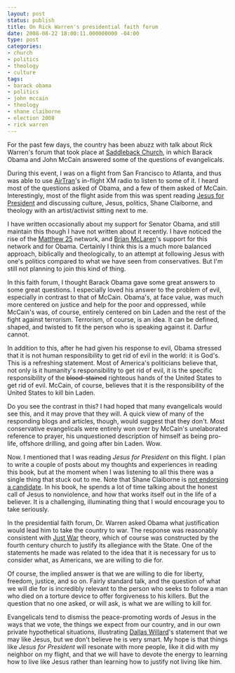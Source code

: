 ```yaml
---
layout: post
status: publish
title: On Rick Warren's presidential faith forum
date: 2008-08-22 18:00:11.000000000 -04:00
type: post
categories:
- church
- politics
- theology
- culture
tags:
- barack obama
- politics
- john mccain
- theology
- shane claiborne
- election 2008
- rick warren
---
```

For the past few days, the country has been abuzz with talk about Rick Warren's forum that took place at <a href="http://saddleback.com/">Saddleback Church</a>, in which Barack Obama and John McCain answered some of the questions of evangelicals.

During this event, I was on a flight from San Francisco to Atlanta, and thus was able to use <a href="http://www.airtran.com/">AirTran</a>'s in-flight XM radio to listen to some of it. I heard most of the questions asked of Obama, and a few of them asked of McCain. Interestingly, most of the flight aside from this was spent reading <a href="http://www.amazon.com/gp/redirect.html?ie=UTF8&amp;location=http%3A%2F%2Fwww.amazon.com%2FJesus-President-Politics-Ordinary-Radicals%2Fdp%2F0310278422%3Fie%3DUTF8%26s%3Dbooks%26qid%3D1219431779%26sr%3D8-1&amp;tag=jonathanstega-20&amp;linkCode=ur2&amp;camp=1789&amp;creative=9325">Jesus for President</a> and discussing culture, Jesus, politics, Shane Claiborne, and theology with an artist/activist sitting next to me.

I have written occasionally about my support for Senator Obama, and still maintain this though I have not written about it recently. I have noticed the rise of the <a href="http://www.matthew25.org/">Matthew 25</a> network, and <a href="http://www.brianmclaren.net/">Brian McLaren</a>'s support for this network and for Obama. Certainly I think this is a much more balanced approach, biblically and theologically, to an attempt at following Jesus with one's politics compared to what we have seen from conservatives. But I'm still not planning to join this kind of thing.

In this faith forum, I thought Barack Obama gave some great answers to some great questions. I especially loved his answer to the problem of evil, especially in contrast to that of McCain. Obama's, at face value, was much more centered on justice and help for the poor and oppressed, while McCain's was, of course, entirely centered on bin Laden and the rest of the fight against terrorism. Terrorism, of course, is an idea. It can be defined, shaped, and twisted to fit the person who is speaking against it. Darfur cannot.

In addition to this, after he had given his response to evil, Obama stressed that it is not human responsibility to get rid of evil in the world: it is God's. This is a refreshing statement. Most of America's politicians believe that, not only is it humanity's responsibility to get rid of evil, it is the specific responsibility of the <del datetime="2008-08-22T17:37:55+00:00">blood-stained</del> righteous hands of the United States to get rid of evil. McCain, of course, believes that it is the responsibility of the United States to kill bin Laden.

Do you see the contrast in this? I had hoped that many evangelicals would see this, and it may prove that they will. A quick view of many of the responding blogs and articles, though, would suggest that they don't. Most conservative evangelicals were entirely won over by McCain's unelaborated reference to prayer, his unquestioned description of himself as being pro-life, offshore drilling, and going after bin Laden. Wow.

Now. I mentioned that I was reading <em>Jesus for President</em> on this flight. I plan to write a couple of posts about my thoughts and experiences in reading this book, but at the moment when I was listening to all this there was a single thing that stuck out to me. Note that Shane Claiborne is <a href="http://blog.beliefnet.com/godspolitics/2008/07/advise-everyone-endorse-no-one.html">not endorsing a candidate</a>. In his book, he spends a lot of time talking about the honest call of Jesus to nonviolence, and how that works itself out in the life of a believer. It is a challenging, illuminating thing that I would encourage you to take seriously.

In the presidential faith forum, Dr. Warren asked Obama what justification would lead him to take the country to war. The response was reasonably consistent with <a href="http://en.wikipedia.org/wiki/Just_war">Just War</a> theory, which of course was constructed by the fourth century church to justify its allegiance with the State. One of the statements he made was related to the idea that it is necessary for us to consider what, as Americans, we are willing to die for.

Of course, the implied answer is that we are willing to die for liberty, freedom, justice, and so on. Fairly standard talk, and the question of what we will die for is incredibly relevant to the person who seeks to follow a man who died on a torture device to offer forgiveness to his killers. But the question that no one asked, or will ask, is what we are willing to kill for.

Evangelicals tend to dismiss the peace-promoting words of Jesus in the ways that we vote, the things we expect from our country, and in our own private hypothetical situations, illustrating <a href="http://www.dwillard.org/">Dallas Willard</a>'s statement that we may like Jesus, but we don't believe he is very smart. My hope is that things like <em>Jesus for President</em> will resonate with more people, like it did with my neighbor on my flight, and that we will have to devote the energy to learning how to live like Jesus rather than learning how to justify not living like him.

